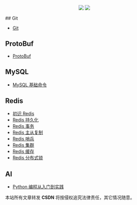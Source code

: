 

<p align="center">
  <p align="center">
      <img src="https://github-readme-stats.vercel.app/api?username=wynhelloworld&count_private=true" />
      <img src="https://repobeats.axiom.co/api/embed/204d4f971425aa6d3eac4ea0bff2787d28d999a2.svg" />
  </p>
</p>
## Git

- [Git](./git/git.md)

## ProtoBuf

- [ProtoBuf](https://wynhelloworld.github.io/ProtoBuf)

## MySQL

- [MySQL 基础命令](./mysql/mysql-basic-commands.md)

## Redis

- [初识 Redis](./redis/redis-base.md)
- [Redis 持久化](./redis/redis-persistence.md)
- [Redis 事务](./redis/redis-transactions.md)
- [Redis 主从复制](./redis/redis-replication.md)
- [Redis 哨兵](./redis/redis-sentinel.md)
- [Redis 集群](./redis/redis-cluster.md)
- [Redis 缓存](./redis/redis-cache.md)
- [Redis 分布式锁](./redis/redis-distributed-lock.md)

## AI
- [Python 编程从入门到实践](https://wynhelloworld.github.io/Python-Crash-Course/)



<script src="https://giscus.app/client.js"
        data-repo="wynhelloworld/blog-comments"
        data-repo-id="R_kgDOKruZpg"
        data-category="Announcements"
        data-category-id="DIC_kwDOKruZps4Ca2L0"
        data-mapping="url"
        data-strict="0"
        data-reactions-enabled="1"
        data-emit-metadata="0"
        data-input-position="bottom"
        data-theme="preferred_color_scheme"
        data-lang="zh-CN"
        crossorigin="anonymous"
        async>
</script>

本站所有文章转发 **CSDN** 将按侵权追究法律责任，其它情况随意。
